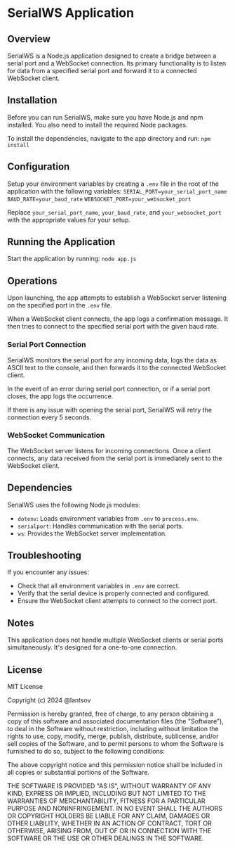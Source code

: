 # SerialWS Application

## Overview
SerialWS is a Node.js application designed to create a bridge between a serial port and a WebSocket connection. Its primary functionality is to listen for data from a specified serial port and forward it to a connected WebSocket client.

## Installation

Before you can run SerialWS, make sure you have Node.js and npm installed. You also need to install the required Node packages.

To install the dependencies, navigate to the app directory and run:
`npm install`

## Configuration

Setup your environment variables by creating a `.env` file in the root of the application with the following variables:
`SERIAL_PORT=your_serial_port_name`
`BAUD_RATE=your_baud_rate`
`WEBSOCKET_PORT=your_websocket_port`

Replace `your_serial_port_name`, `your_baud_rate`, and `your_websocket_port` with the appropriate values for your setup.

## Running the Application

Start the application by running:
`node app.js`

## Operations

Upon launching, the app attempts to establish a WebSocket server listening on the specified port in the `.env` file.

When a WebSocket client connects, the app logs a confirmation message. It then tries to connect to the specified serial port with the given baud rate.

### Serial Port Connection

SerialWS monitors the serial port for any incoming data, logs the data as ASCII text to the console, and then forwards it to the connected WebSocket client.

In the event of an error during serial port connection, or if a serial port closes, the app logs the occurrence.

If there is any issue with opening the serial port, SerialWS will retry the connection every 5 seconds.

### WebSocket Communication

The WebSocket server listens for incoming connections. Once a client connects, any data received from the serial port is immediately sent to the WebSocket client.

## Dependencies

SerialWS uses the following Node.js modules:

- `dotenv`: Loads environment variables from `.env` to `process.env`.
- `serialport`: Handles communication with the serial ports.
- `ws`: Provides the WebSocket server implementation.

## Troubleshooting

If you encounter any issues:

- Check that all environment variables in `.env` are correct.
- Verify that the serial device is properly connected and configured.
- Ensure the WebSocket client attempts to connect to the correct port.

## Notes

This application does not handle multiple WebSocket clients or serial ports simultaneously. It's designed for a one-to-one connection.

## License

MIT License

Copyright (c) 2024 @lantsov

Permission is hereby granted, free of charge, to any person obtaining a copy
of this software and associated documentation files (the "Software"), to deal
in the Software without restriction, including without limitation the rights
to use, copy, modify, merge, publish, distribute, sublicense, and/or sell
copies of the Software, and to permit persons to whom the Software is
furnished to do so, subject to the following conditions:

The above copyright notice and this permission notice shall be included in all
copies or substantial portions of the Software.

THE SOFTWARE IS PROVIDED "AS IS", WITHOUT WARRANTY OF ANY KIND, EXPRESS OR
IMPLIED, INCLUDING BUT NOT LIMITED TO THE WARRANTIES OF MERCHANTABILITY,
FITNESS FOR A PARTICULAR PURPOSE AND NONINFRINGEMENT. IN NO EVENT SHALL THE
AUTHORS OR COPYRIGHT HOLDERS BE LIABLE FOR ANY CLAIM, DAMAGES OR OTHER
LIABILITY, WHETHER IN AN ACTION OF CONTRACT, TORT OR OTHERWISE, ARISING FROM,
OUT OF OR IN CONNECTION WITH THE SOFTWARE OR THE USE OR OTHER DEALINGS IN THE
SOFTWARE.
